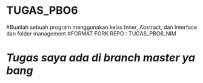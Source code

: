 # TUGAS_PBO6
#Buatlah sebuah program menggunakan kelas Inner, Abstract, dan Interface dan folder management
#FORMAT FORK REPO : TUGAS_PBO6_NIM

# *Tugas saya ada di branch master ya bang*
